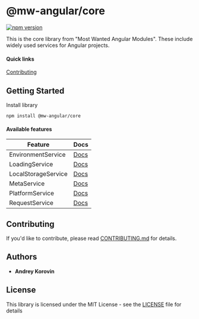 # @mw-angular/core

[![npm version](https://badge.fury.io/js/%40mw-angular%2Fcore.svg)](https://badge.fury.io/js/%40mw-angular%2Fcore)

This is the core library from "Most Wanted Angular Modules". 
These include widely used services for Angular projects.

#### Quick links

[Contributing](https://github.com/misticwonder/mw-angular/blob/production/CONTRIBUTING.md)

## Getting Started

Install library
```
npm install @mw-angular/core
```

#### Available features

| Feature                     | Docs         |
|-----------------------------|--------------|
| EnvironmentService          | [Docs][1]    |
| LoadingService              | [Docs][2]    |
| LocalStorageService         | [Docs][3]    |
| MetaService                 | [Docs][4]    |
| PlatformService             | [Docs][5]    |
| RequestService              | [Docs][6]    |

[1]: https://google.com
[2]: https://google.com
[3]: https://google.com
[4]: https://google.com
[5]: https://google.com
[6]: https://google.com

## Contributing

If you'd like to contribute, please read 
[CONTRIBUTING.md](https://github.com/misticwonder/mw-angular/blob/production/CONTRIBUTING.md) 
for details.

## Authors

* **Andrey Korovin**

## License

This library is licensed under the MIT License - see the [LICENSE](LICENSE) file for details
